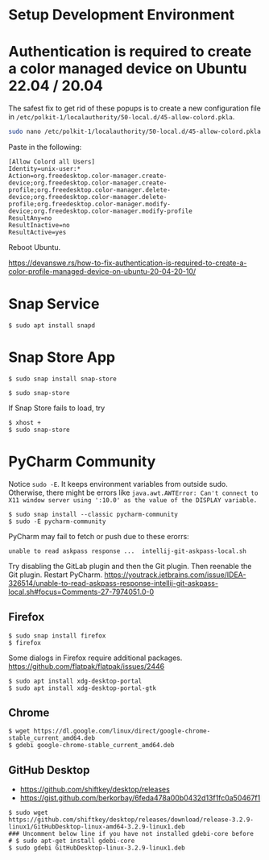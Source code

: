 # Setup Development Environment

# Authentication is required to create a color managed device on Ubuntu 22.04 / 20.04

The safest fix to get rid of these popups is to create a new configuration file in `/etc/polkit-1/localauthority/50-local.d/45-allow-colord.pkla`.

``` bash
sudo nano /etc/polkit-1/localauthority/50-local.d/45-allow-colord.pkla
```

Paste in the following:

```
[Allow Colord all Users]
Identity=unix-user:*
Action=org.freedesktop.color-manager.create-device;org.freedesktop.color-manager.create-profile;org.freedesktop.color-manager.delete-device;org.freedesktop.color-manager.delete-profile;org.freedesktop.color-manager.modify-device;org.freedesktop.color-manager.modify-profile
ResultAny=no
ResultInactive=no
ResultActive=yes
```

Reboot Ubuntu.

https://devanswe.rs/how-to-fix-authentication-is-required-to-create-a-color-profile-managed-device-on-ubuntu-20-04-20-10/ 


# Snap Service

```
$ sudo apt install snapd
```

# Snap Store App

```
$ sudo snap install snap-store
```

```
$ sudo snap-store
```
If Snap Store fails to load, try

```
$ xhost +
$ sudo snap-store
```


# PyCharm Community

Notice `sudo -E`. It keeps environment variables from outside sudo. Otherwise, there might be errors like `java.awt.AWTError: Can't connect to X11 window server using ':10.0' as the value of the DISPLAY variable.`

```
$ sudo snap install --classic pycharm-community
$ sudo -E pycharm-community
```
PyCharm may fail to fetch or push due to these erorrs:

```
unable to read askpass response ...  intellij-git-askpass-local.sh 
```
Try disabling the GitLab plugin and then the Git plugin. Then reenable the Git plugin. Restart PyCharm. https://youtrack.jetbrains.com/issue/IDEA-326514/unable-to-read-askpass-response-intellij-git-askpass-local.sh#focus=Comments-27-7974051.0-0


## Firefox

```
$ sudo snap install firefox
$ firefox
```
Some dialogs in Firefox require additional packages. https://github.com/flatpak/flatpak/issues/2446 

```
$ sudo apt install xdg-desktop-portal
$ sudo apt install xdg-desktop-portal-gtk
```

## Chrome

```
$ wget https://dl.google.com/linux/direct/google-chrome-stable_current_amd64.deb
$ gdebi google-chrome-stable_current_amd64.deb 
```

## GitHub Desktop

* https://github.com/shiftkey/desktop/releases
* https://gist.github.com/berkorbay/6feda478a00b0432d13f1fc0a50467f1

```
$ sudo wget https://github.com/shiftkey/desktop/releases/download/release-3.2.9-linux1/GitHubDesktop-linux-amd64-3.2.9-linux1.deb
### Uncomment below line if you have not installed gdebi-core before
# $ sudo apt-get install gdebi-core 
$ sudo gdebi GitHubDesktop-linux-3.2.9-linux1.deb
```
